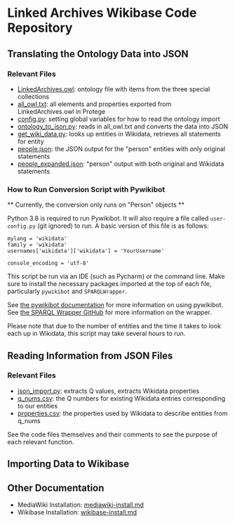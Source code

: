 # Linked Archives Wikibase Code Repository

## Translating the Ontology Data into JSON

### Relevant Files
- [LinkedArchives.owl](data/LinkedArchives.owl): ontology file with items from the three special collections
- [all_owl.txt](data/all_owl.txt): all elements and properties exported from LinkedArchives.owl in Protege
- [config.py](config.py): setting global variables for how to read the ontology import 
- [ontology_to_json.py](ontology_to_json.py): reads in all_owl.txt and converts the data into JSON
- [get_wiki_data.py](get_wiki_data.py): looks up entities in Wikidata, retrieves all statements for entity
- [people.json](data/entities/people.json): the JSON output for the "person" entities with only original statements
- [people_expanded.json](data/entities/people.json): "person" output with both original and Wikidata statements

### How to Run Conversion Script with Pywikibot

** Currently, the conversion only runs on "Person" objects **

Python 3.8 is required to run Pywikibot.
It will also require a file called `user-config.py` (git ignored) to run. A basic version of this file is as follows:

```
mylang = 'wikidata'
family = 'wikidata'
usernames['wikidata']['wikidata'] = 'YourUsername'

console_encoding = 'utf-8'
```

This script be run via an IDE (such as Pycharm) or the command line. Make sure to install the necessary packages imported at the top of each file, particularly `pywikibot` and `SPARQLWrapper`. 

See [the pywikibot documentation](https://pypi.org/project/pywikibot/) for more information on using pywikibot.
See [the SPARQL Wrapper GitHub](https://github.com/RDFLib/sparqlwrapper) for more information on the wrapper.

Please note that due to the number of entities and the time it takes to look each up in Wikidata, this script may take several hours to run.  

## Reading Information from JSON Files

### Relevant Files
- [json_import.py](json_read.py): extracts Q values, extracts Wikidata properties
- [q_nums.csv](data/q_nums.csv): the Q numbers for existing Wikidata entries corresponding to our entities
- [properties.csv](data/properties.csv): the properties used by Wikidata to describe entities from q_nums

See the code files themselves and their comments to see the purpose of each relevant function. 

## Importing Data to Wikibase

## Other Documentation

- MediaWiki Installation: [mediawiki-install.md](mediawiki_install.md)
- Wikibase Installation: [wikibase-install.md](wikibase_install.md)
